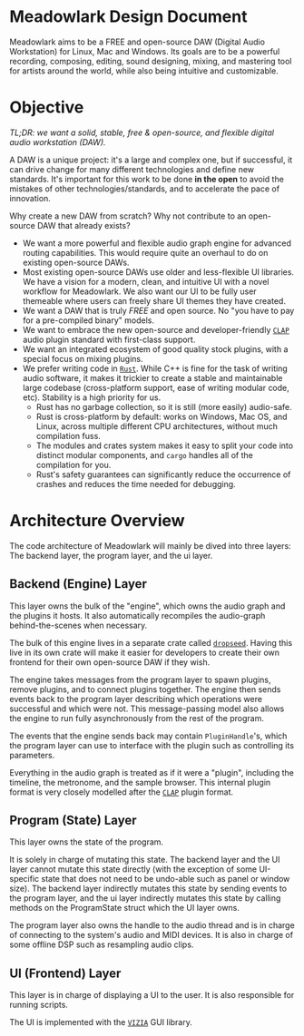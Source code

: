 # Meadowlark Design Document

Meadowlark aims to be a FREE and open-source DAW (Digital Audio Workstation) for Linux, Mac and Windows. Its goals are to be a powerful recording, composing, editing, sound designing, mixing, and mastering tool for artists around the world, while also being intuitive and customizable.

# Objective

*TL;DR: we want a solid, stable, free & open-source, and flexible digital audio workstation (DAW).*

A DAW is a unique project: it's a large and complex one, but if successful, it can drive change for many different technologies and define new standards. It's important for this work to be done **in the open** to avoid the mistakes of other technologies/standards, and to accelerate the pace of innovation.

Why create a new DAW from scratch? Why not contribute to an open-source DAW that already exists?

* We want a more powerful and flexible audio graph engine for advanced routing capabilities. This would require quite an overhaul to do on existing open-source DAWs.
* Most existing open-source DAWs use older and less-flexible UI libraries. We have a vision for a modern, clean, and intuitive UI with a novel workflow for Meadowlark. We also want our UI to be fully user themeable where users can freely share UI themes they have created.
* We want a DAW that is truly *FREE* and open source. No "you have to pay for a pre-compiled binary" models.
* We want to embrace the new open-source and developer-friendly [`CLAP`] audio plugin standard with first-class support.
* We want an integrated ecosystem of good quality stock plugins, with a special focus on mixing plugins.
* We prefer writing code in [`Rust`]. While C++ is fine for the task of writing audio software, it makes it trickier to create a stable and maintainable large codebase (cross-platform support, ease of writing modular code, etc). Stability is a high priority for us.
    * Rust has no garbage collection, so it is still (more easily) audio-safe.
    * Rust is cross-platform by default: works on Windows, Mac OS, and Linux, across multiple different CPU architectures, without much compilation fuss.
    * The modules and crates system makes it easy to split your code into distinct modular components, and `cargo` handles all of the compilation for you.
    * Rust's safety guarantees can significantly reduce the occurrence of crashes and reduces the time needed for debugging.

# Architecture Overview

The code architecture of Meadowlark will mainly be dived into three layers: The backend layer, the program layer, and the ui layer.

## Backend (Engine) Layer

This layer owns the bulk of the "engine", which owns the audio graph and the plugins it hosts. It also automatically recompiles the audio-graph behind-the-scenes when necessary.

The bulk of this engine lives in a separate crate called [`dropseed`]. Having this live in its own crate will make it easier for developers to create their own frontend for their own open-source DAW if they wish.

The engine takes messages from the program layer to spawn plugins, remove plugins, and to connect plugins together. The engine then sends events back to the program layer describing which operations were successful and which were not. This message-passing model also allows the engine to run fully asynchronously from the rest of the program.

The events that the engine sends back may contain `PluginHandle`'s, which the program layer can use to interface with the plugin such as controlling its parameters.

Everything in the audio graph is treated as if it were a "plugin", including the timeline, the metronome, and the sample browser. This internal plugin format is very closely modelled after the [`CLAP`] plugin format.

## Program (State) Layer

This layer owns the state of the program.

It is solely in charge of mutating this state. The backend layer and the UI layer cannot mutate this state directly (with the exception of some UI-specific state that does not need to be undo-able such as panel or window size). The backend layer indirectly mutates this state by sending events to the program layer, and the ui layer indirectly mutates this state by calling methods on the ProgramState struct which the UI layer owns. 

The program layer also owns the handle to the audio thread and is in charge of connecting to the system's audio and MIDI devices. It is also in charge of some offline DSP such as resampling audio clips.

## UI (Frontend) Layer

This layer is in charge of displaying a UI to the user. It is also responsible for running scripts.

The UI is implemented with the [`VIZIA`] GUI library.

[`CLAP`]: https://github.com/free-audio/clap
[`Rust`]: https://www.rust-lang.org/
[`dropseed`]: https://github.com/MeadowlarkDAW/dropseed
[`VIZIA`]: https://github.com/vizia/vizia